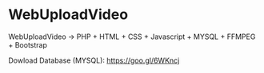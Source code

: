 # WebUploadVideo
WebUploadVideo -> PHP + HTML + CSS + Javascript + MYSQL + FFMPEG + Bootstrap

Dowload Database (MYSQL): https://goo.gl/6WKncj
